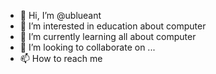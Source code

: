 - 👋 Hi, I’m @ublueant
- 👀 I’m interested in education about computer
- 🌱 I’m currently learning all about computer
- 💞️ I’m looking to collaborate on ...
- 📫 How to reach me 

<!---
ublueant/ublueant is a ✨ special ✨ repository because its `README.md` (this file) appears on your GitHub profile.
You can click the Preview link to take a look at your changes.
--->
